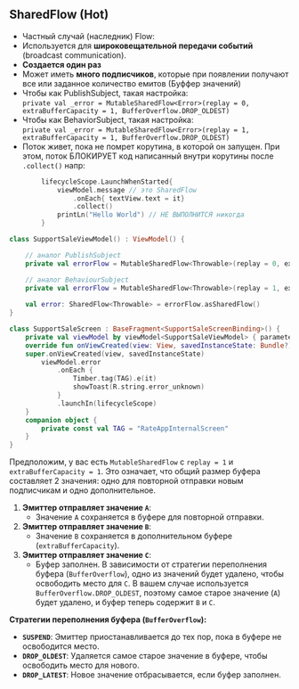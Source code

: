
## SharedFlow (Hot) 
- Частный случай (наследник) Flow:
- Используется для **широковещательной передачи событий** (broadcast communication).
- **Создается один раз**
- Может иметь **много подписчиков**, 
	которые при появлении получают все или заданное количество емитов (Буффер значений)
- Чтобы как PublishSubject, такая настройка:  
	`private val _error = MutableSharedFlow<Error>(replay = 0, extraBufferCapacity = 1, BufferOverflow.DROP_OLDEST)`
- Чтобы как BehaviorSubject, такая настройка:  
	`private val _error = MutableSharedFlow<Error>(replay = 1, extraBufferCapacity = 1, BufferOverflow.DROP_OLDEST)`
- Поток живет, пока не помрет корутина, в которой он запущен. 
	При этом, поток БЛОКИРУЕТ код написанный внутри корутины после `.collect()` 
	напр: 
```kotlin
		lifecycleScope.LaunchWhenStarted{
			viewModel.message // это SharedFlow
				.onEach{ textView.text = it}
				.collect()
			printLn("Hello World") // НЕ ВЫПОЛНИТСЯ никогда
		}
```

```kotlin
class SupportSaleViewModel() : ViewModel() {

	// аналог PublishSubject
	private val errorFlow = MutableSharedFlow<Throwable>(replay = 0, extraBufferCapacity = 1, BufferOverflow.DROP_OLDEST)  

	// аналог BehaviourSubject
	private val errorFlow = MutableSharedFlow<Throwable>(replay = 1, extraBufferCapacity = 1, BufferOverflow.DROP_OLDEST)  
	
	val error: SharedFlow<Throwable> = errorFlow.asSharedFlow()
}

class SupportSaleScreen : BaseFragment<SupportSaleScreenBinding>() {   
    private val viewModel by viewModel<SupportSaleViewModel> { parametersOf(arguments) }
    override fun onViewCreated(view: View, savedInstanceState: Bundle?) {  
    super.onViewCreated(view, savedInstanceState)
		viewModel.error  
			.onEach {  
				Timber.tag(TAG).e(it)  
				showToast(R.string.error_unknown)  
			}  
			.launchIn(lifecycleScope)
	}
	companion object {  
	    private const val TAG = "RateAppInternalScreen"  
	}
}
```

Предположим, у вас есть `MutableSharedFlow` с `replay = 1` и `extraBufferCapacity = 1`. Это означает, что общий размер буфера составляет 2 значения: одно для повторной отправки новым подписчикам и одно дополнительное.
1. **Эмиттер отправляет значение `A`**:
    - Значение `A` сохраняется в буфере для повторной отправки.
2. **Эмиттер отправляет значение `B`**:
    - Значение `B` сохраняется в дополнительном буфере (`extraBufferCapacity`).
3. **Эмиттер отправляет значение `C`**:
    - Буфер заполнен. В зависимости от стратегии переполнения буфера (`BufferOverflow`), одно из значений будет удалено, чтобы освободить место для `C`. В вашем случае используется `BufferOverflow.DROP_OLDEST`, поэтому самое старое значение (`A`) будет удалено, и буфер теперь содержит `B` и `C`.

**Стратегии переполнения буфера (`BufferOverflow`):**
- **`SUSPEND`**: Эмиттер приостанавливается до тех пор, пока в буфере не освободится место.
- **`DROP_OLDEST`**: Удаляется самое старое значение в буфере, чтобы освободить место для нового.
- **`DROP_LATEST`**: Новое значение отбрасывается, если буфер заполнен.